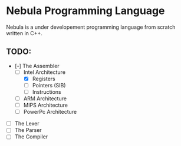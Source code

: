 # Nebula Programming Language

Nebula is a under developement programming language from scratch written in C++.

## TODO:
- [-] The Assembler
	- [ ] Intel Architecture
		- [x] Registers
		- [ ] Pointers (SIB)
		- [ ] Instructions
	- [ ] ARM Architecture
	- [ ] MIPS Architecture
	- [ ] PowerPc Architecture
- [ ] The Lexer
- [ ] The Parser
- [ ] The Compiler